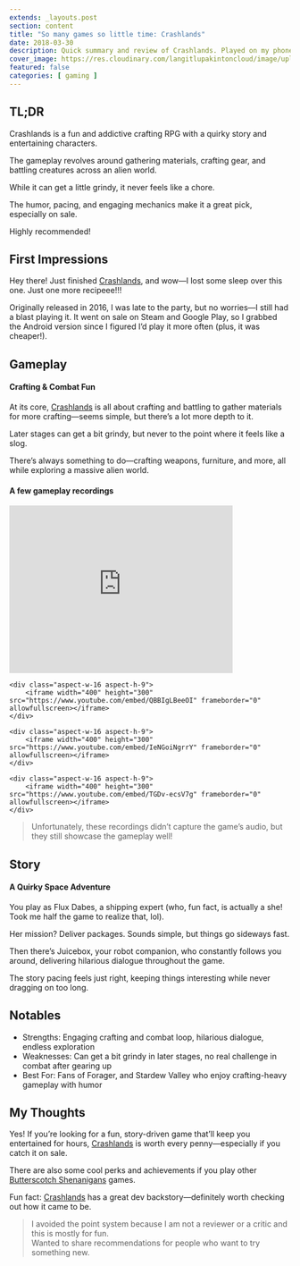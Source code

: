 ```yaml
---
extends: _layouts.post
section: content
title: "So many games so little time: Crashlands"
date: 2018-03-30
description: Quick summary and review of Crashlands. Played on my phone. Don't you guys have phones?
cover_image: https://res.cloudinary.com/langitlupakintoncloud/image/upload/w_800/hugo/jcos.io/crashlands-cover_gtnzk1.png
featured: false
categories: [ gaming ]
---
```


## TL;DR

Crashlands is a fun and addictive crafting RPG with a quirky story and entertaining characters.

The gameplay revolves around gathering materials, crafting gear, and battling creatures across an alien world.

While it can get a little grindy, it never feels like a chore.

The humor, pacing, and engaging mechanics make it a great pick, especially on sale.

Highly recommended!

## First Impressions

Hey there! Just finished [Crashlands](https://store.steampowered.com/app/391730/Crashlands/), and wow—I lost some sleep over this one. Just one more recipeee!!!

Originally released in 2016, I was late to the party, but no worries—I still had a blast playing it. It went on sale on Steam and Google Play, so I grabbed the Android version since I figured I’d play it more often (plus, it was cheaper!).

## Gameplay

#### Crafting & Combat Fun

At its core, [Crashlands](https://store.steampowered.com/app/391730/Crashlands/) is all about crafting and battling to gather materials for more crafting—seems simple, but there’s a lot more depth to it.

Later stages can get a bit grindy, but never to the point where it feels like a slog.

There’s always something to do—crafting weapons, furniture, and more, all while exploring a massive alien world.

#### A few gameplay recordings

<div class="columns-1 md:columns-2 gap-4 space-y-4">
    <div class="aspect-w-16 aspect-h-9">
        <iframe width="400" height="300" src="https://www.youtube.com/embed/ugTI2N5n0t8" frameborder="0" allowfullscreen></iframe>
    </div>

    <div class="aspect-w-16 aspect-h-9">
        <iframe width="400" height="300" src="https://www.youtube.com/embed/QBBIgLBeeOI" frameborder="0" allowfullscreen></iframe>
    </div>

    <div class="aspect-w-16 aspect-h-9">
        <iframe width="400" height="300" src="https://www.youtube.com/embed/IeNGoiNgrrY" frameborder="0" allowfullscreen></iframe>
    </div>

    <div class="aspect-w-16 aspect-h-9">
        <iframe width="400" height="300" src="https://www.youtube.com/embed/TGDv-ecsV7g" frameborder="0" allowfullscreen></iframe>
    </div>   
</div>

> Unfortunately, these recordings didn’t capture the game’s audio, but they still showcase the gameplay well!

## Story

#### A Quirky Space Adventure

You play as Flux Dabes, a shipping expert (who, fun fact, is actually a she! Took me half the game to realize that, lol).

Her mission? Deliver packages. Sounds simple, but things go sideways fast.

Then there’s Juicebox, your robot companion, who constantly follows you around, delivering hilarious dialogue throughout the game.

The story pacing feels just right, keeping things interesting while never dragging on too long.

## Notables

- Strengths: Engaging crafting and combat loop, hilarious dialogue, endless exploration
- Weaknesses: Can get a bit grindy in later stages, no real challenge in combat after gearing up
- Best For: Fans of Forager, and Stardew Valley who enjoy crafting-heavy gameplay with humor

## My Thoughts

Yes! If you’re looking for a fun, story-driven game that’ll keep you entertained for hours, [Crashlands](https://store.steampowered.com/app/391730/Crashlands/) is worth every penny—especially if you catch it on sale.

There are also some cool perks and achievements if you play other [Butterscotch Shenanigans](https://www.bscotch.net/) games.

Fun fact: [Crashlands](https://store.steampowered.com/app/391730/Crashlands/) has a great dev backstory—definitely worth checking out how it came to be.

> I avoided the point system because I am not a reviewer or a critic and this is mostly for fun.  
> Wanted to share recommendations for people who want to try something new.
